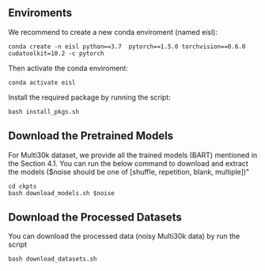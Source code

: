 

## Enviroments
We recommend to create a new conda enviroment (named eisl):
```shell
conda create -n eisl python==3.7  pytorch==1.5.0 torchvision==0.6.0 cudatoolkit=10.2 -c pytorch

```
Then activate the conda enviroment:
```shell
conda activate eisl
```
Install the required package by running the script:
```shell
bash install_pkgs.sh
```

## Download the Pretrained Models
For Multi30k dataset, we provide all the trained models (BART) mentioned in the Section 4.1. You can run the below command to download and extract the models ($noise should be one of [shuffle, repetition, blank, multiple])"
```shell
cd ckpts 
bash download_models.sh $noise
```

## Download the Processed Datasets
You can download the processed data (noisy Multi30k data) by run the script
```shell
bash download_datasets.sh
```